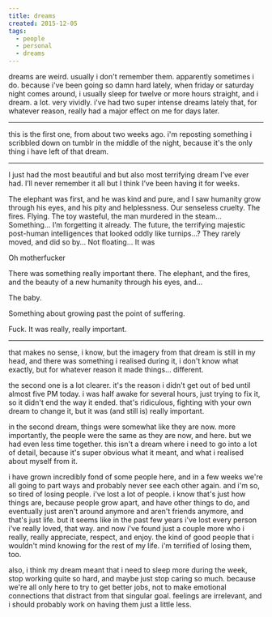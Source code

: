 ```yaml
---
title: dreams
created: 2015-12-05
tags:
  - people
  - personal
  - dreams
---
```


dreams are weird. usually i don't remember them. apparently sometimes i do.
because i've been going so damn hard lately, when friday or saturday night comes
around, i usually sleep for twelve or more hours straight, and i dream. a lot.
very vividly. i've had two super intense dreams lately that, for whatever
reason, really had a major effect on me for days later.

--------

this is the first one, from about two weeks ago. i'm reposting something i
scribbled down on tumblr in the middle of the night, because it's the only thing
i have left of that dream.

--------

I just had the most beautiful and but also most terrifying dream I’ve ever had.
I’ll never remember it all but I think I’ve been having it for weeks.

The elephant was first, and he was kind and pure, and I saw humanity grow
through his eyes, and his pity and helplessness. Our senseless cruelty. The
fires. Flying. The toy wasteful, the man murdered in the steam… Something… I’m
forgetting it already. The future, the terrifying majestic post-human
intelligences that looked oddly like turnips…? They rarely moved, and did so by…
Not floating… It was

Oh motherfucker

There was something really important there. The elephant, and the fires, and
the beauty of a new humanity through his eyes, and…

The baby.

Something about growing past the point of suffering.

Fuck. It was really, really important.

--------

that makes no sense, i know, but the imagery from that dream is still in my
head, and there was something i realised during it, i don't know what exactly,
but for whatever reason it made things... different.

the second one is a lot clearer. it's the reason i didn't get out of bed until
almost five PM today. i was half awake for several hours, just trying to fix
it, so it didn't end the way it ended. that's ridiculous, fighting with your
own dream to change it, but it was (and still is) really important.

in the second dream, things were somewhat like they are now. more importantly,
the people were the same as they are now, and here. but we had even less time
together. this isn't a dream where i need to go into a lot of detail, because
it's super obvious what it meant, and what i realised about myself from it.

i have grown incredibly fond of some people here, and in a few weeks we're all
going to part ways and probably never see each other again. and i'm so, so
tired of losing people. i've lost a lot of people. i know that's just how
things are, because people grow apart, and have other things to do, and
eventually just aren't around anymore and aren't friends anymore, and that's
just life. but it seems like in the past few years i've lost every person i've
really loved, that way. and now i've found just a couple more who i really,
really appreciate, respect, and enjoy. the kind of good people that i wouldn't
mind knowing for the rest of my life. i'm terrified of losing them, too.

also, i think my dream meant that i need to sleep more during the week, stop
working quite so hard, and maybe just stop caring so much. because we're all
only here to try to get better jobs, not to make emotional connections that
distract from that singular goal. feelings are irrelevant, and i should
probably work on having them just a little less.
